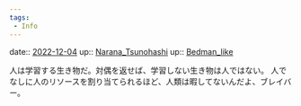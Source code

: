 ```yaml
---
tags:
 - Info
---
```


date:: [2022-12-04](/Daily_Note/2022-12-04.md)
up:: [Narana_Tsunohashi](../Bar/Novel/Nacaria/Narana_Tsunohashi.md)
up:: [Bedman_like](../Bar/Novel/Topics/Bedman_like.md)

人は学習する生き物だ。対偶を返せば、学習しない生き物は人ではない。
人でなしに人のリソースを割り当てられるほど、人類は暇してないんだよ、ブレイバー。